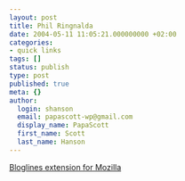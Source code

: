 ```yaml
---
layout: post
title: Phil Ringnalda
date: 2004-05-11 11:05:21.000000000 +02:00
categories:
- quick links
tags: []
status: publish
type: post
published: true
meta: {}
author:
  login: shanson
  email: papascott-wp@gmail.com
  display_name: PapaScott
  first_name: Scott
  last_name: Hanson
---
```

<p><a title="Killer app! Killer app!" href="http://philringnalda.com/blog/2004/05/bloglines_worms_its_way_into_mozilla.php">Bloglines extension for Mozilla</a></p>
